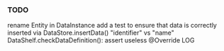### TODO

rename Entity in DataInstance
add a test to ensure that data is correctly inserted via DataStore.insertData()
"identifier" vs "name"
DataShelf.checkDataDefinition(): assert useless
@Override
LOG
